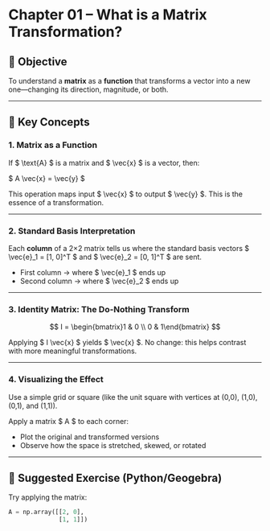 # Chapter 01 – What is a Matrix Transformation?

## 🎯 Objective
To understand a **matrix** as a **function** that transforms a vector into a new one—changing its direction, magnitude, or both.

---

## 📌 Key Concepts

### 1. Matrix as a Function
If $ \text{A} $ is a matrix and $ \vec{x} $ is a vector, then:

$ A \vec{x} = \vec{y} $

This operation maps input $ \vec{x} $ to output $ \vec{y} $. This is the essence of a transformation.

---

### 2. Standard Basis Interpretation
Each **column** of a 2×2 matrix tells us where the standard basis vectors $ \vec{e}_1 = [1, 0]^T $ and $ \vec{e}_2 = [0, 1]^T $ are sent.

- First column → where $ \vec{e}_1 $ ends up
- Second column → where $ \vec{e}_2 $ ends up

---

### 3. Identity Matrix: The Do-Nothing Transform
$$
I = \begin{bmatrix}1 & 0 \\ 0 & 1\end{bmatrix}
$$

Applying $ I \vec{x} $ yields $ \vec{x} $. No change: this helps contrast with more meaningful transformations.

---

### 4. Visualizing the Effect
Use a simple grid or square (like the unit square with vertices at (0,0), (1,0), (0,1), and (1,1)).

Apply a matrix $ A $ to each corner:
- Plot the original and transformed versions
- Observe how the space is stretched, skewed, or rotated

---

## 🧪 Suggested Exercise (Python/Geogebra)

Try applying the matrix:

```python
A = np.array([[2, 0],
              [1, 1]])